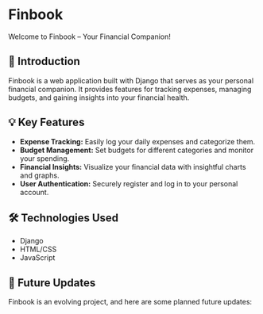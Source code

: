# Finbook

Welcome to Finbook – Your Financial Companion!

## 🚀 Introduction

Finbook is a web application built with Django that serves as your personal financial companion. It provides features for tracking expenses, managing budgets, and gaining insights into your financial health.

## 💡 Key Features

- **Expense Tracking:** Easily log your daily expenses and categorize them.
- **Budget Management:** Set budgets for different categories and monitor your spending.
- **Financial Insights:** Visualize your financial data with insightful charts and graphs.
- **User Authentication:** Securely register and log in to your personal account.

## 🛠️ Technologies Used

- Django
- HTML/CSS
- JavaScript

## 🚀 Future Updates

Finbook is an evolving project, and here are some planned future updates:


